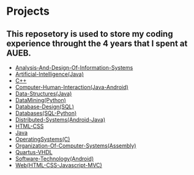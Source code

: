 # Projects
This reposetory is used to store my coding experience throught the 4 years that I spent at AUEB.
---
- [Analysis-And-Design-Of-Information-Systems](https://github.com/roni3840/Projects/tree/master/Analysis-And-Design-Of-Information-Systems)
- [Artificial-Intelligence(Java)](https://github.com/roni3840/Projects/tree/master/Artificial-Intelligence(Java))
- [C++](https://github.com/roni3840/Projects/tree/master/C%2B%2B)
- [Computer-Human-Interaction(Java-Android)](https://github.com/roni3840/Projects/tree/master/Computer-Human-Interaction(Java-Android))
- [Data-Structures(Java)](https://github.com/roni3840/Projects/tree/master/Data-Structures(Java))
- [DataMining(Python)](https://github.com/roni3840/Projects/tree/master/DataMining(Python))
- [Database-Design(SQL)](https://github.com/roni3840/Projects/tree/master/Database-Design(SQL))
- [Databases(SQL-Python)](https://github.com/roni3840/Projects/tree/master/Databases(SQL-Python))
- [Distributed-Systems(Android-Java)](https://github.com/roni3840/Projects/tree/master/Distributed-Systems(Android-Java))
- [HTML-CSS](https://github.com/roni3840/Projects/tree/master/HTML-CSS)
- [Java](https://github.com/roni3840/Projects/tree/master/Java)
- [OperatingSystems(C)](https://github.com/roni3840/Projects/tree/master/OperatingSystems(C)/Shell)
- [Organization-Of-Computer-Systems(Assembly)](https://github.com/roni3840/Projects/tree/master/Organization-Of-Computer-Systems(Assembly))
- [Quartus-VHDL](https://github.com/roni3840/Projects/tree/master/Quartus-VHDL)
- [Software-Technology(Android)](https://github.com/roni3840/Projects/tree/master/Software-Technology(Android)/QuizApp)
- [Web(HTML-CSS-Javascript-MVC)](https://github.com/roni3840/Projects/tree/master/Web(HTML-CSS-Javascript-MVC)/VideoClub)
